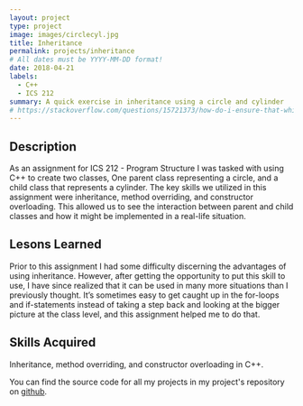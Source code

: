 ```yaml
---
layout: project
type: project
image: images/circlecyl.jpg
title: Inheritance
permalink: projects/inheritance
# All dates must be YYYY-MM-DD format!
date: 2018-04-21
labels:
  - C++
  - ICS 212
summary: A quick exercise in inheritance using a circle and cylinder
# https://stackoverflow.com/questions/15721373/how-do-i-ensure-that-whitespace-is-preserved-in-markdown
---
```

## Description

As an assignment for ICS 212 - Program Structure I was tasked with using C++ to create two classes, One parent class representing a circle, and a child class that represents a cylinder. The key skills we utilized in this assignment were inheritance, method overriding, and constructor overloading. This allowed us to see the interaction between parent and child classes and how it might be implemented in a real-life situation.

## Lesons Learned

Prior to this assignment I had some difficulty discerning the advantages of using inheritance. However, after getting the opportunity to put this skill to use, I have since realized that it can be used in many more situations than I previously thought. It’s sometimes easy to get caught up in the for-loops and if-statements instead of taking a step back and looking at the bigger picture at the class level, and this assignment helped me to do that.

## Skills Acquired

Inheritance, method overriding, and constructor overloading in C++.

You can find the source code for all my projects in my project's repository on [github](https://github.com/conradwolfe/icsprojects/blob/master/ics_212_23/WolfeConrad23.cpp).
